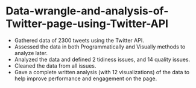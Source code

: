 # Data-wrangle-and-analysis-of-Twitter-page-using-Twitter-API

- Gathered data of 2300 tweets using the Twitter API.
- Assessed the data in both Programmatically and Visually methods to analyze later.
- Analyzed the data and defined 2 tidiness issues, and 14 quality issues.
- Cleaned the data from all issues.
- Gave a complete written analysis (with 12 visualizations) of the data to help improve performance and engagement on the page.
